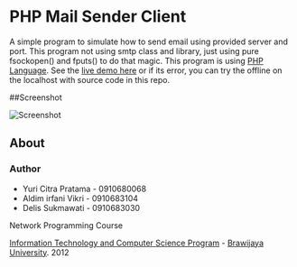 # PHP Mail Sender Client

A simple program to simulate how to send email using provided server and port. This program not using smtp class and library, just using pure fsockopen() and fputs() to do that magic. This program is using [PHP Language](http://php.net). See the [live demo here](http://ptiikmail-sender.herokuapp.com) or if its error, you can try the offline on the localhost with source code in this repo.

##Screenshot

![Screenshot](http://f.cl.ly/items/1a3E2f3L363t012y0j29/Screenshot%20from%202012-12-16%2004:08:56.png)

## About

### Author

* Yuri Citra Pratama - 0910680068
* Aldim irfani Vikri - 0910683104
* Delis Sukmawati - 0910683030

Network Programming Course

[Information Technology and Computer Science Program](http://ptiik.ub.ac.id) - [Brawijaya University](http://ub.ac.id). 2012
